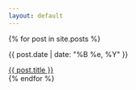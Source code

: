 ```yaml
---
layout: default
---
```


{% for post in site.posts %}
<div class="post-pointer"><p class="post-date">{{ post.date | date: "%B %e, %Y" }}</p><a href="{{ post.url}}">{{ post.title }}</a></div>
{% endfor %}
